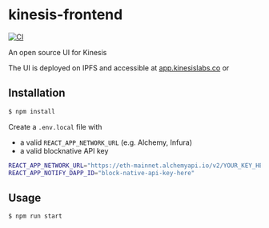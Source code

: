 # kinesis-frontend

[![CI](https://github.com/saddle-finance/saddle-frontend/workflows/CI/badge.svg)](https://github.com/saddle-finance/saddle-frontend/actions?query=workflow%3ACI)

An open source UI for Kinesis

The UI is deployed on IPFS and accessible at
[app.kinesislabs.co](https://app.kinesislabs.co/#/) or

## Installation

```bash
$ npm install
```

Create a `.env.local` file with 
- a valid `REACT_APP_NETWORK_URL` (e.g. Alchemy,
Infura)
- a valid blocknative API key

```bash
REACT_APP_NETWORK_URL="https://eth-mainnet.alchemyapi.io/v2/YOUR_KEY_HERE"
REACT_APP_NOTIFY_DAPP_ID="block-native-api-key-here"
```

## Usage

```bash
$ npm run start
```
